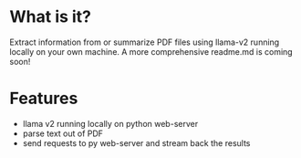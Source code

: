 # What is it?

Extract information from or summarize PDF files using llama-v2 running locally on your own machine. A more comprehensive readme.md is coming soon!

# Features

- llama v2 running locally on python web-server
- parse text out of PDF
- send requests to py web-server and stream back the results
